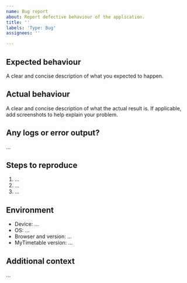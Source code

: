 ```yaml
---
name: Bug report
about: Report defective behaviour of the application.
title: ''
labels: 'Type: Bug'
assignees: ''

---
```


## Expected behaviour

A clear and concise description of what you expected to happen.

## Actual behaviour

A clear and concise description of what the actual result is. If applicable, add screenshots to help explain your problem.

## Any logs or error output?

…

## Steps to reproduce

1. …
2. …
3. …

## Environment

 - Device: …
 - OS: …
 - Browser and version: …
 - MyTimetable version: …

## Additional context

…
